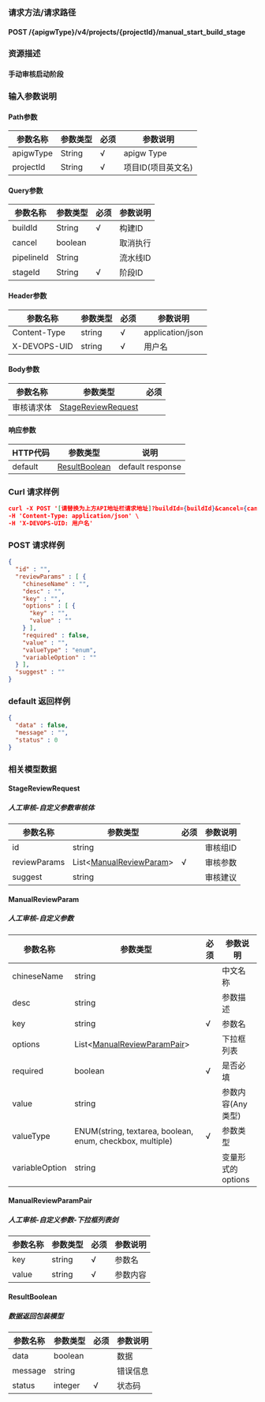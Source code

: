 ### 请求方法/请求路径
#### POST /{apigwType}/v4/projects/{projectId}/manual_start_build_stage
### 资源描述
#### 手动审核启动阶段
### 输入参数说明
#### Path参数

| 参数名称      | 参数类型   | 必须  | 参数说明        |
| --------- | ------ | --- | ----------- |
| apigwType | String | √   | apigw Type  |
| projectId | String | √   | 项目ID(项目英文名) |

#### Query参数

| 参数名称       | 参数类型    | 必须  | 参数说明  |
| ---------- | ------- | --- | ----- |
| buildId    | String  | √   | 构建ID  |
| cancel     | boolean |     | 取消执行  |
| pipelineId | String  |     | 流水线ID |
| stageId    | String  | √   | 阶段ID  |

#### Header参数

| 参数名称         | 参数类型   | 必须  | 参数说明             |
| ------------ | ------ | --- | ---------------- |
| Content-Type | string | √   | application/json |
| X-DEVOPS-UID | string | √   | 用户名              |

#### Body参数

| 参数名称  | 参数类型                                      | 必须  |
| ----- | ----------------------------------------- | --- |
| 审核请求体 | [StageReviewRequest](#StageReviewRequest) |     |

#### 响应参数

| HTTP代码  | 参数类型                            | 说明               |
| ------- | ------------------------------- | ---------------- |
| default | [ResultBoolean](#ResultBoolean) | default response |

### Curl 请求样例

```Json
curl -X POST '[请替换为上方API地址栏请求地址]?buildId={buildId}&cancel={cancel}&pipelineId={pipelineId}&stageId={stageId}' \
-H 'Content-Type: application/json' \
-H 'X-DEVOPS-UID: 用户名' 
```

### POST 请求样例

```Json
{
  "id" : "",
  "reviewParams" : [ {
    "chineseName" : "",
    "desc" : "",
    "key" : "",
    "options" : [ {
      "key" : "",
      "value" : ""
    } ],
    "required" : false,
    "value" : "",
    "valueType" : "enum",
    "variableOption" : ""
  } ],
  "suggest" : ""
}
```

### default 返回样例

```Json
{
  "data" : false,
  "message" : "",
  "status" : 0
}
```

### 相关模型数据
#### StageReviewRequest
##### 人工审核-自定义参数审核体

| 参数名称         | 参数类型                                          | 必须  | 参数说明  |
| ------------ | --------------------------------------------- | --- | ----- |
| id           | string                                        |     | 审核组ID |
| reviewParams | List<[ManualReviewParam](#ManualReviewParam)> | √   | 审核参数  |
| suggest      | string                                        |     | 审核建议  |

#### ManualReviewParam
##### 人工审核-自定义参数

| 参数名称           | 参数类型                                                      | 必须  | 参数说明         |
| -------------- | --------------------------------------------------------- | --- | ------------ |
| chineseName    | string                                                    |     | 中文名称         |
| desc           | string                                                    |     | 参数描述         |
| key            | string                                                    | √   | 参数名          |
| options        | List<[ManualReviewParamPair](#ManualReviewParamPair)>     |     | 下拉框列表        |
| required       | boolean                                                   | √   | 是否必填         |
| value          | string                                                    |     | 参数内容(Any 类型) |
| valueType      | ENUM(string, textarea, boolean, enum, checkbox, multiple) | √   | 参数类型         |
| variableOption | string                                                    |     | 变量形式的options |

#### ManualReviewParamPair
##### 人工审核-自定义参数-下拉框列表剑

| 参数名称  | 参数类型   | 必须  | 参数说明 |
| ----- | ------ | --- | ---- |
| key   | string | √   | 参数名  |
| value | string | √   | 参数内容 |

#### ResultBoolean
##### 数据返回包装模型

| 参数名称    | 参数类型    | 必须  | 参数说明 |
| ------- | ------- | --- | ---- |
| data    | boolean |     | 数据   |
| message | string  |     | 错误信息 |
| status  | integer | √   | 状态码  |

 
